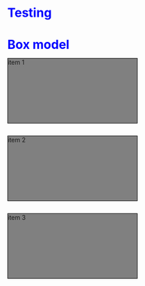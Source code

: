 # Testing 
<html>
<head> 
<meta charset="utf-8">
<title> box model </title>
<style>
*{box-sizing: border-box;
   margin: 0px;
   padding: 0px;}
h1 {color: blue;}
p {width: 300px;
   height: 150px;
   border: 1px solid black;
   background-color: grey;
   float: left;}        
#p1{}
#p2{}
#p3{}
</style>
</head>
  
<body> 
<h1> Box model </h1>
<div>
<p id="p1">item 1</p>
<p id="p2">item 2</p>
<p id="p3">item 3</p>
</div>
 
</body>
</html>

